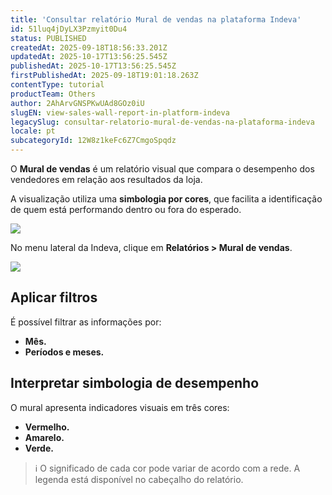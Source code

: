 ```yaml
---
title: 'Consultar relatório Mural de vendas na plataforma Indeva'
id: 51luq4jDyLX3Pzmyit0Du4
status: PUBLISHED
createdAt: 2025-09-18T18:56:33.201Z
updatedAt: 2025-10-17T13:56:25.545Z
publishedAt: 2025-10-17T13:56:25.545Z
firstPublishedAt: 2025-09-18T19:01:18.263Z
contentType: tutorial
productTeam: Others
author: 2AhArvGNSPKwUAd8GOz0iU
slugEN: view-sales-wall-report-in-platform-indeva
legacySlug: consultar-relatorio-mural-de-vendas-na-plataforma-indeva
locale: pt
subcategoryId: 12W8z1keFc6Z7CmgoSpqdz
---
```


O **Mural de vendas** é um relatório visual que compara o desempenho dos vendedores em relação aos resultados da loja.

A visualização utiliza uma **simbologia por cores**, que facilita a identificação de quem está performando dentro ou fora do esperado.

![](https://cdn.statically.io/gh/vtexdocs/help-center-content/refs/heads/main/docs/pt/tutorials/indeva-by-vtex/relat%C3%B3rios/consultar-relatorio-mural-de-vendas-na-plataforma-indeva_1.png)

No menu lateral da Indeva, clique em **Relatórios > Mural de vendas**.

![](https://cdn.statically.io/gh/vtexdocs/help-center-content/refs/heads/main/docs/pt/tutorials/indeva-by-vtex/relat%C3%B3rios/consultar-relatorio-mural-de-vendas-na-plataforma-indeva_2.gif)

## Aplicar filtros

É possível filtrar as informações por:

- **Mês.**  
- **Períodos e meses.**

## Interpretar simbologia de desempenho

O mural apresenta indicadores visuais em três cores:

- **Vermelho.**  
- **Amarelo.**  
- **Verde.**

> ℹ️ O significado de cada cor pode variar de acordo com a rede. A legenda está disponível no cabeçalho do relatório.

